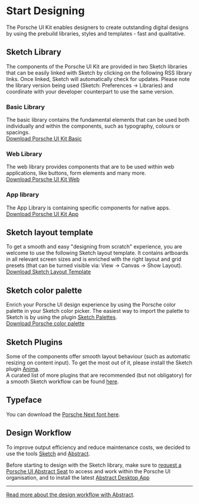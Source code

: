 # Start Designing

The Porsche UI Kit enables designers to create outstanding digital designs by using the prebuild libraries, styles and templates - fast and qualitative. 

## Sketch Library
The components of the Porsche UI Kit are provided in two Sketch libraries that can be easily linked with Sketch by clicking on the following RSS library links. Once linked, Sketch will automatically check for updates. 
Please note the library version being used (Sketch: Preferences → Libraries) and coordinate with your developer counterpart to use the same version.

### Basic Library
The basic library contains the fundamental elements that can be used both individually and within the components, such as typography, colours or spacings.  
[Download Porsche UI Kit Basic](sketch://add-library?url=https%3A%2F%2Fui.porsche.com%2Fporsche-ui-kit-basic.sketch.xml)  

### Web Library
The web library provides components that are to be used within web applications, like buttons, form elements and many more.  
[Download Porsche UI Kit Web](sketch://add-library?url=https%3A%2F%2Fui.porsche.com%2Fporsche-ui-kit-web.sketch.xml)

### App library
The App Library is containing specific components for native apps.  
[Download Porsche UI Kit App](sketch://add-library?url=https%3A%2F%2Fui.porsche.com%2Fporsche-ui-kit-app.sketch.xml)

## Sketch layout template
To get a smooth and easy "designing from scratch" experience, you are welcome to use the following Sketch layout template. It contains artboards in all relevant screen sizes and is enriched with the right layout and grid presets (that can be turned visible via: View → Canvas → Show Layout).  
[Download Sketch Layout Template](http://ui.porsche.com/latest/porsche-ui-kit-layout-template.sketch)

## Sketch color palette
Enrich your Porsche UI design experience by using the Porsche color palette in your Sketch color picker. The easiest way to import the palette to Sketch is by using the plugin [Sketch Palettes](https://github.com/andrewfiorillo/sketch-palettes).  
[Download Porsche color palette](https://ui.porsche.com/latest/porsche-ui-kit-colors.sketchpalette)

## Sketch Plugins
Some of the components offer smooth layout behaviour (such as automatic resizing on content input). To get the most out of it, please install the Sketch plugin [Anima](https://www.animaapp.com/).  
A curated list of more plugins that are recommended (but not obligatory) for a smooth Sketch workflow can be found [here](#/getting-started/sketch-plugins).

## Typeface
You can download the [Porsche Next font here](http://cdn.ui.porsche.com/porsche-ui-kit/font/v1/Porsche_Next_Desktop_OTF_Lat-Gr-Cyr.zip). 

## Design Workflow
To improve output efficiency and reduce maintenance costs, we decided to use the tools [Sketch](https://www.sketch.com/) and [Abstract](https://www.goabstract.com/how-it-works/). 

Before starting to design with the Sketch library, make sure to [request a Porsche UI Abstract Seat](http://eepurl.com/gnOIXD) to access and work within the Porsche UI organisation, and to install the latest [Abstract Desktop App](https://app.goabstract.com/)

---   
   
[Read more about the design workflow with Abstract](#/getting-started/design-workflow).
